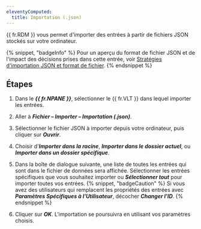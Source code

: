 ```yaml
---
eleventyComputed:
  title: Importation (.json)
---
```

{{ fr.RDM }} vous permet d'importer des entrées à partir de fichiers JSON stockés sur votre ordinateur.

{% snippet, "badgeInfo" %}
Pour un aperçu du format de fichier JSON et de l'impact des décisions prises dans cette entrée, voir [Stratégies d'importation JSON et format de fichier](/rdm/windows/commands/file/import/json/strategies-file-format/).
{% endsnippet %}

## Étapes

1. Dans le ***{{ fr.NPANE }}***, sélectionner le {{ fr.VLT }} dans lequel importer les entrées.
1. Aller à ***Fichier – Importer – Importation (.json)***.
1. Sélectionner le fichier JSON à importer depuis votre ordinateur, puis cliquer sur ***Ouvrir***.
1. Choisir d'***Importer dans la racine***, ***Importer dans le dossier actuel***, ou ***Importer dans un dossier spécifique***.
1. Dans la boîte de dialogue suivante, une liste de toutes les entrées qui sont dans le fichier de données sera affichée. Sélectionner les entrées spécifiques que vous souhaitez importer ou ***Sélectionner tout*** pour importer toutes vos entrées.
{% snippet, "badgeCaution" %}
Si vous avez des utilisateurs qui remplacent les propriétés des entrées avec ***Paramètres Spécifiques à l'Utilisateur***, décocher ***Changer l'ID***.
{% endsnippet %}

6. Cliquer sur ***OK***.
L'importation se poursuivra en utilisant vos paramètres choisis.
